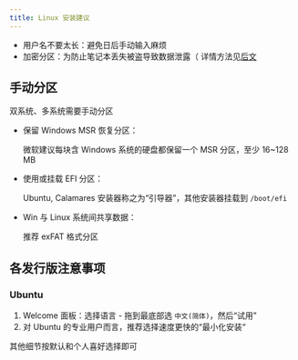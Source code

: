 ```yaml
---
title: Linux 安装建议
---
```


- 用户名不要太长：避免日后手动输入麻烦
- 加密分区：为防止笔记本丢失被盗导致数据泄露（ 详情方法见[后文](./encrypt)

## 手动分区

双系统、多系统需要手动分区

- 保留 Windows MSR 恢复分区：

  微软建议每块含 Windows 系统的硬盘都保留一个 MSR 分区，至少 16~128 MB

- 使用或挂载 EFI 分区：

  Ubuntu, Calamares 安装器称之为“引导器”，其他安装器挂载到 `/boot/efi`

- Win 与 Linux 系统间共享数据：

  推荐 exFAT 格式分区

## 各发行版注意事项

### Ubuntu

1. Welcome 面板：选择语言 - 拖到最底部选 `中文(简体)`，然后“试用”
2. 对 Ubuntu 的专业用户而言，推荐选择速度更快的“最小化安装“

其他细节按默认和个人喜好选择即可
